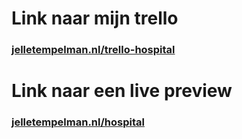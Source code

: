 <h1>Link naar mijn trello</h1>
<h3><a href="http://www.jelletempelman.nl/trello-hospital">jelletempelman.nl/trello-hospital</a></h3>
<h1>Link naar een live preview</h1>
<h3><a href="http://www.jelletempelman.nl/hospital" >jelletempelman.nl/hospital</a></h3>
